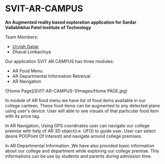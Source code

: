 <h1><b>SVIT-AR-CAMPUS</b></h1>
<p><b> An Augmented reality based exploration application for Sardar Vallabhbhai Patel Institute of Technology</b><p>

<p>Team Members:
  <ul>
   <li><a href="https://github.com/urvish19">Urvish Gajjar</a></li>
   <li> Dhaval Limbachiya</li>
   </ul>
 </p>
 <p>
 Our application SVIT AR CAMPUS has three modules:
 <ul>
  <li>AR Food Menu</li>
  <li> AR Departmental Information Retreival</li>
  <li>AR Navigation</li>
</ul></p>

![Home Page](SVIT-AR-CAMPUS-1/Images/Home PAGE.jpg)

<p>In module of AR food menu we have list of food items available in our college canteen, These food items can be augmented to any detected plane using user's device. User will able to see visuals of that particular food item with its price tag.

In AR Navigation, Using GPS coordinates user can navigate our college premise with help of AR 3D object(i.e. UFO) to guide user. User can select desire POI(Point Of Interest) and navigate around college premises.

In AR Departmental Information ,We have also provided basic information about our college and department while exploring our college premise. This informations can be use by students and parents during admission time.</p>
